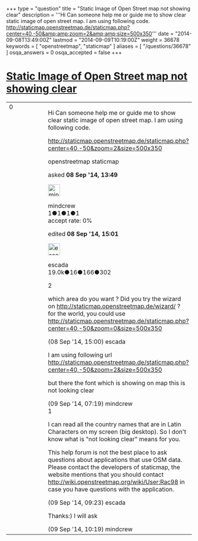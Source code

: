 +++
type = "question"
title = "Static Image of Open Street map not showing clear"
description = '''Hi  Can someone help me or guide me to show clear static image of open street map. I am using following code. http://staticmap.openstreetmap.de/staticmap.php?center=40,-50&amp;amp;zoom=2&amp;amp;size=500x350'''
date = "2014-09-08T13:49:00Z"
lastmod = "2014-09-09T10:19:00Z"
weight = 36678
keywords = [ "openstreetmap", "staticmap" ]
aliases = [ "/questions/36678" ]
osqa_answers = 0
osqa_accepted = false
+++

<div class="headNormal">

# [Static Image of Open Street map not showing clear](/questions/36678/static-image-of-open-street-map-not-showing-clear)

</div>

<div id="main-body">

<div id="askform">

<table id="question-table" style="width:100%;">
<colgroup>
<col style="width: 50%" />
<col style="width: 50%" />
</colgroup>
<tbody>
<tr>
<td style="width: 30px; vertical-align: top"><div class="vote-buttons">
<span id="post-36678-upvote" class="ajax-command post-vote up" rel="nofollow" title="I like this post (click again to cancel)"> </span>
<div id="post-36678-score" class="post-score" title="current number of votes">
0
</div>
<span id="post-36678-downvote" class="ajax-command post-vote down" rel="nofollow" title="I dont like this post (click again to cancel)"> </span> <span id="favorite-mark" class="ajax-command favorite-mark" rel="nofollow" title="mark/unmark this question as favorite (click again to cancel)"> </span>
<div id="favorite-count" class="favorite-count">
&#10;</div>
</div></td>
<td><div id="item-right">
<div class="question-body">
<p>Hi Can someone help me or guide me to show clear static image of open street map. I am using following code.</p>
<p><a href="http://staticmap.openstreetmap.de/staticmap.php?center=40,-50&amp;zoom=2&amp;size=500x350">http://staticmap.openstreetmap.de/staticmap.php?center=40,-50&amp;zoom=2&amp;size=500x350</a></p>
</div>
<div id="question-tags" class="tags-container tags">
<span class="post-tag tag-link-openstreetmap" rel="tag" title="see questions tagged &#39;openstreetmap&#39;">openstreetmap</span> <span class="post-tag tag-link-staticmap" rel="tag" title="see questions tagged &#39;staticmap&#39;">staticmap</span>
</div>
<div id="question-controls" class="post-controls">
&#10;</div>
<div class="post-update-info-container">
<div class="post-update-info post-update-info-user">
<p>asked <strong>08 Sep '14, 13:49</strong></p>
<img src="https://secure.gravatar.com/avatar/4f1ad454c27a962c885ae3eba7c5d675?s=32&amp;d=identicon&amp;r=g" class="gravatar" width="32" height="32" alt="mindcrew&#39;s gravatar image" />
<p><span>mindcrew</span><br />
<span class="score" title="1 reputation points">1</span><span title="1 badges"><span class="badge1">●</span><span class="badgecount">1</span></span><span title="1 badges"><span class="silver">●</span><span class="badgecount">1</span></span><span title="1 badges"><span class="bronze">●</span><span class="badgecount">1</span></span><br />
<span class="accept_rate" title="Rate of the user&#39;s accepted answers">accept rate:</span> <span title="mindcrew has no accepted answers">0%</span></p>
</div>
<div class="post-update-info post-update-info-edited">
<p><span> edited <strong>08 Sep '14, 15:01</strong> </span></p>
<img src="https://secure.gravatar.com/avatar/813a136afe7d4c95fd5bccdd78705e0e?s=32&amp;d=identicon&amp;r=g" class="gravatar" width="32" height="32" alt="escada&#39;s gravatar image" />
<p><span>escada</span><br />
<span class="score" title="19043 reputation points"><span>19.0k</span></span><span title="16 badges"><span class="badge1">●</span><span class="badgecount">16</span></span><span title="166 badges"><span class="silver">●</span><span class="badgecount">166</span></span><span title="302 badges"><span class="bronze">●</span><span class="badgecount">302</span></span></p>
</div>
</div>
<div id="comments-container-36678" class="comments-container">
<span id="36679"></span>
<div id="comment-36679" class="comment">
<div id="post-36679-score" class="comment-score">
2
</div>
<div class="comment-text">
<p>which area do you want ? Did you try the wizard on <a href="http://staticmap.openstreetmap.de/wizard/">http://staticmap.openstreetmap.de/wizard/</a> ? for the world, you could use <a href="http://staticmap.openstreetmap.de/staticmap.php?center=40,-50&amp;zoom=0&amp;size=500x350">http://staticmap.openstreetmap.de/staticmap.php?center=40,-50&amp;zoom=0&amp;size=500x350</a></p>
</div>
<div id="comment-36679-info" class="comment-info">
<span class="comment-age">(08 Sep '14, 15:00)</span> <span class="comment-user userinfo">escada</span>
</div>
</div>
<span id="36694"></span>
<div id="comment-36694" class="comment">
<div id="post-36694-score" class="comment-score">
&#10;</div>
<div class="comment-text">
<p>I am using following url <a href="http://staticmap.openstreetmap.de/staticmap.php?center=40,-50&amp;zoom=2&amp;size=500x350">http://staticmap.openstreetmap.de/staticmap.php?center=40,-50&amp;zoom=2&amp;size=500x350</a></p>
<p>but there the font which is showing on map this is not looking clear</p>
</div>
<div id="comment-36694-info" class="comment-info">
<span class="comment-age">(09 Sep '14, 07:19)</span> <span class="comment-user userinfo">mindcrew</span>
</div>
</div>
<span id="36697"></span>
<div id="comment-36697" class="comment">
<div id="post-36697-score" class="comment-score">
1
</div>
<div class="comment-text">
<p>I can read all the country names that are in Latin Characters on my screen (big desktop). So I don't know what is "not looking clear" means for you.</p>
<p>This help forum is not the best place to ask questions about applications that use OSM data. Please contact the developers of staticmap, the website mentions that you should contact <a href="http://wiki.openstreetmap.org/wiki/User:Rac98">http://wiki.openstreetmap.org/wiki/User:Rac98</a> in case you have questions with the application.</p>
</div>
<div id="comment-36697-info" class="comment-info">
<span class="comment-age">(09 Sep '14, 09:23)</span> <span class="comment-user userinfo">escada</span>
</div>
</div>
<span id="36700"></span>
<div id="comment-36700" class="comment">
<div id="post-36700-score" class="comment-score">
&#10;</div>
<div class="comment-text">
<p>Thanks:) I will ask</p>
</div>
<div id="comment-36700-info" class="comment-info">
<span class="comment-age">(09 Sep '14, 10:19)</span> <span class="comment-user userinfo">mindcrew</span>
</div>
</div>
</div>
<div id="comment-tools-36678" class="comment-tools">
&#10;</div>
<div class="clear">
&#10;</div>
<div id="comment-36678-form-container" class="comment-form-container">
&#10;</div>
<div class="clear">
&#10;</div>
</div></td>
</tr>
</tbody>
</table>

</div>

</div>

